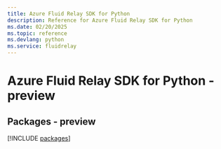 ```yaml
---
title: Azure Fluid Relay SDK for Python
description: Reference for Azure Fluid Relay SDK for Python
ms.date: 02/20/2025
ms.topic: reference
ms.devlang: python
ms.service: fluidrelay
---
```

# Azure Fluid Relay SDK for Python - preview
## Packages - preview
[!INCLUDE [packages](fluid-relay-index.md)]